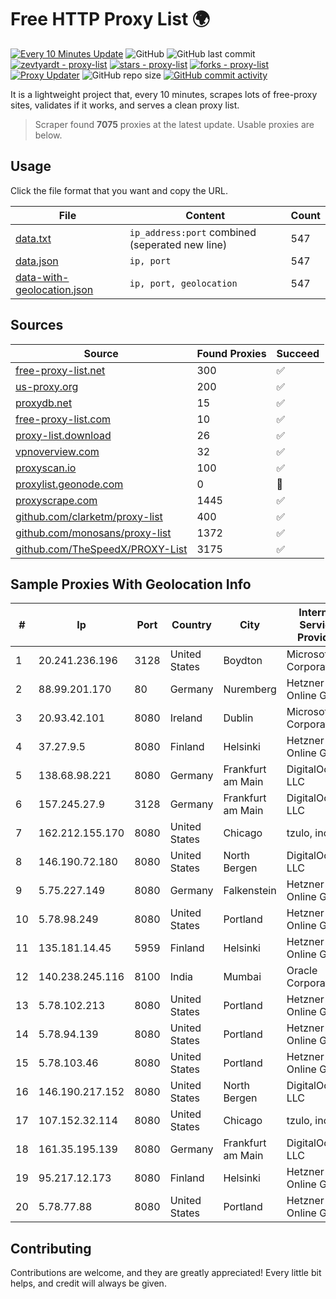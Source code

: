
# Free HTTP Proxy List 🌍

[![Every 10 Minutes Update](https://github.com/mertguvencli/http-proxy-list/actions/workflows/main.yml/badge.svg?branch=main)](https://github.com/mertguvencli/http-proxy-list/actions/workflows/main.yml)
![GitHub](https://img.shields.io/github/license/mertguvencli/http-proxy-list)
![GitHub last commit](https://img.shields.io/github/last-commit/mertguvencli/http-proxy-list)
[![zevtyardt - proxy-list](https://img.shields.io/static/v1?label=zevtyardt&message=proxy-list&color=blue&logo=github)](https://github.com/zevtyardt/proxy-list "Go to GitHub repo")
[![stars - proxy-list](https://img.shields.io/github/stars/zevtyardt/proxy-list?style=social)](https://github.com/zevtyardt/proxy-list)
[![forks - proxy-list](https://img.shields.io/github/forks/zevtyardt/proxy-list?style=social)](https://github.com/zevtyardt/proxy-list)
[![Proxy Updater](https://github.com/zevtyardt/proxy-list/workflows/Proxy%20Updater/badge.svg)](https://github.com/zevtyardt/proxy-list/actions?query=workflow:"Proxy+Updater")
![GitHub repo size](https://img.shields.io/github/repo-size/zevtyardt/proxy-list)
[![GitHub commit activity](https://img.shields.io/github/commit-activity/m/zevtyardt/proxy-list?logo=commits)](https://github.com/zevtyardt/proxy-list/commits/main)

It is a lightweight project that, every 10 minutes, scrapes lots of free-proxy sites, validates if it works, and serves a clean proxy list.

> Scraper found **7075** proxies at the latest update. Usable proxies are below.

## Usage

Click the file format that you want and copy the URL.

|File|Content|Count|
|----|-------|-----|
|[data.txt](https://raw.githubusercontent.com/mertguvencli/http-proxy-list/main/proxy-list/data.txt)|`ip_address:port` combined (seperated new line)|547|
|[data.json](https://raw.githubusercontent.com/mertguvencli/http-proxy-list/main/proxy-list/data.json)|`ip, port`|547|
|[data-with-geolocation.json](https://raw.githubusercontent.com/mertguvencli/http-proxy-list/main/proxy-list/data-with-geolocation.json)|`ip, port, geolocation`|547|

## Sources

|Source|Found Proxies|Succeed|
|------|-------------|-------|
|[free-proxy-list.net](https://free-proxy-list.net)|300|✅|
|[us-proxy.org](https://www.us-proxy.org)|200|✅|
|[proxydb.net](http://proxydb.net)|15|✅|
|[free-proxy-list.com](https://free-proxy-list.com/?page=&port=&type%5B%5D=http&type%5B%5D=https&up_time=0&search=Search)|10|✅|
|[proxy-list.download](https://www.proxy-list.download/HTTP)|26|✅|
|[vpnoverview.com](https://vpnoverview.com/privacy/anonymous-browsing/free-proxy-servers)|32|✅|
|[proxyscan.io](https://www.proxyscan.io)|100|✅|
|[proxylist.geonode.com](https://proxylist.geonode.com/api/proxy-list?limit=300&page=1&sort_by=lastChecked&sort_type=desc&protocols=http,https)|0|🚫|
|[proxyscrape.com](https://api.proxyscrape.com/v2/?request=displayproxies&protocol=http&timeout=10000&country=all&ssl=all&anonymity=all)|1445|✅|
|[github.com/clarketm/proxy-list](https://raw.githubusercontent.com/clarketm/proxy-list/master/proxy-list-raw.txt)|400|✅|
|[github.com/monosans/proxy-list](https://raw.githubusercontent.com/monosans/proxy-list/main/proxies/http.txt)|1372|✅|
|[github.com/TheSpeedX/PROXY-List](https://raw.githubusercontent.com/TheSpeedX/PROXY-List/master/http.txt)|3175|✅|


## Sample Proxies With Geolocation Info

|#|Ip|Port|Country|City|Internet Service Provider|
|-|--|----|-------|----|-------------------------|
|1|20.241.236.196|3128|United States|Boydton|Microsoft Corporation|
|2|88.99.201.170|80|Germany|Nuremberg|Hetzner Online GmbH|
|3|20.93.42.101|8080|Ireland|Dublin|Microsoft Corporation|
|4|37.27.9.5|8080|Finland|Helsinki|Hetzner Online GmbH|
|5|138.68.98.221|8080|Germany|Frankfurt am Main|DigitalOcean, LLC|
|6|157.245.27.9|3128|Germany|Frankfurt am Main|DigitalOcean, LLC|
|7|162.212.155.170|8080|United States|Chicago|tzulo, inc.|
|8|146.190.72.180|8080|United States|North Bergen|DigitalOcean, LLC|
|9|5.75.227.149|8080|Germany|Falkenstein|Hetzner Online GmbH|
|10|5.78.98.249|8080|United States|Portland|Hetzner Online GmbH|
|11|135.181.14.45|5959|Finland|Helsinki|Hetzner Online GmbH|
|12|140.238.245.116|8100|India|Mumbai|Oracle Corporation|
|13|5.78.102.213|8080|United States|Portland|Hetzner Online GmbH|
|14|5.78.94.139|8080|United States|Portland|Hetzner Online GmbH|
|15|5.78.103.46|8080|United States|Portland|Hetzner Online GmbH|
|16|146.190.217.152|8080|United States|North Bergen|DigitalOcean, LLC|
|17|107.152.32.114|8080|United States|Chicago|tzulo, inc.|
|18|161.35.195.139|8080|Germany|Frankfurt am Main|DigitalOcean, LLC|
|19|95.217.12.173|8080|Finland|Helsinki|Hetzner Online GmbH|
|20|5.78.77.88|8080|United States|Portland|Hetzner Online GmbH|



## Contributing

Contributions are welcome, and they are greatly appreciated! Every
little bit helps, and credit will always be given.

